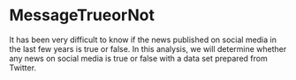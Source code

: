 # MessageTrueorNot
It has been very difficult to know if the news published on social media in the last few years is true or false. In this analysis, we will determine whether any news on social media is true or false with a data set prepared from Twitter.
